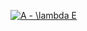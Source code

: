 <a href="https://teleg.run/applicative_memes" target="_blank"><img src="https://latex.codecogs.com/gif.latex?A&space;-&space;\lambda&space;E" title="A - \lambda E" /></a>
